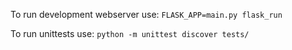 To run development webserver use:
`FLASK_APP=main.py flask_run`

To run unittests use:
`python -m unittest discover tests/`
